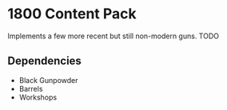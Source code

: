 # 1800 Content Pack

Implements a few more recent but still non-modern guns. TODO

## Dependencies

- Black Gunpowder
- Barrels
- Workshops
